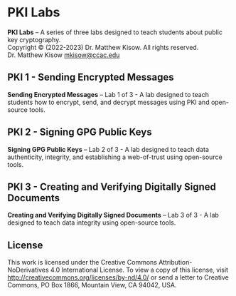 # PKI Labs

**PKI Labs** – A series of three labs designed to teach students about public key cryptography.<br />
Copyright &copy; (2022-2023) Dr. Matthew Kisow. All rights reserved.</br>
Dr. Matthew Kisow <mkisow@ccac.edu>

## PKI 1 - Sending Encrypted Messages
**Sending Encrypted Messages** – Lab 1 of 3 - A lab designed to teach students how to encrypt, send, and decrypt messages using PKI and open-source tools.

## PKI 2 - Signing GPG Public Keys
**Signing GPG Public Keys** – Lab 2 of 3 - A lab designed to teach data authenticity, integrity, and establishing a web-of-trust using open-source tools.

## PKI 3 - Creating and Verifying Digitally Signed Documents
**Creating and Verifying Digitally Signed Documents** – Lab 3 of 3 - A lab designed to teach data integrity using open-source tools.

## License
This work is licensed under the Creative Commons Attribution-NoDerivatives 4.0 International License. To view a copy of this license, visit http://creativecommons.org/licenses/by-nd/4.0/ or send a letter to Creative Commons, PO Box 1866, Mountain View, CA 94042, USA.